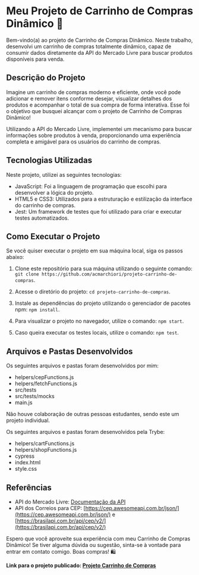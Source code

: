 # Meu Projeto de Carrinho de Compras Dinâmico 🛒

Bem-vindo(a) ao projeto de Carrinho de Compras Dinâmico. Neste trabalho, desenvolvi um carrinho de compras totalmente dinâmico, capaz de consumir dados diretamente da API do Mercado Livre para buscar produtos disponíveis para venda.

## Descrição do Projeto

Imagine um carrinho de compras moderno e eficiente, onde você pode adicionar e remover itens conforme desejar, visualizar detalhes dos produtos e acompanhar o total de sua compra de forma interativa. Esse foi o objetivo que busquei alcançar com o projeto de Carrinho de Compras Dinâmico!

Utilizando a API do Mercado Livre, implementei um mecanismo para buscar informações sobre produtos à venda, proporcionando uma experiência completa e amigável para os usuários do carrinho de compras.

## Tecnologias Utilizadas

Neste projeto, utilizei as seguintes tecnologias:

- JavaScript: Foi a linguagem de programação que escolhi para desenvolver a lógica do projeto.
- HTML5 e CSS3: Utilizados para a estruturação e estilização da interface do carrinho de compras.
- Jest: Um framework de testes que foi utilizado para criar e executar testes automatizados.

## Como Executar o Projeto

Se você quiser executar o projeto em sua máquina local, siga os passos abaixo:

1. Clone este repositório para sua máquina utilizando o seguinte comando: `git clone https://github.com/acmarchiori/projeto-carrinho-de-compras`.

2. Acesse o diretório do projeto: `cd projeto-carrinho-de-compras`.

3. Instale as dependências do projeto utilizando o gerenciador de pacotes npm: `npm install`.

4. Para visualizar o projeto no navegador, utilize o comando: `npm start`.

5. Caso queira executar os testes locais, utilize o comando: `npm test`.

## Arquivos e Pastas Desenvolvidos

Os seguintes arquivos e pastas foram desenvolvidos por mim:

- helpers/cepFunctions.js
- helpers/fetchFunctions.js
- src/tests
- src/tests/mocks
- main.js

Não houve colaboração de outras pessoas estudantes, sendo este um projeto individual.

Os seguintes arquivos e pastas foram desenvolvidos pela Trybe:

- helpers/cartFunctions.js
- helpers/shopFunctions.js
- cypress
- index.html
- style.css

## Referências

- API do Mercado Livre: [Documentação da API](https://developers.mercadolivre.com.br/pt_br/itens-e-buscas)
- API dos Correios para CEP: [https://cep.awesomeapi.com.br/json/](https://cep.awesomeapi.com.br/json/) e [https://brasilapi.com.br/api/cep/v2/](https://brasilapi.com.br/api/cep/v2/)

Espero que você aproveite sua experiência com meu Carrinho de Compras Dinâmico! Se tiver alguma dúvida ou sugestão, sinta-se à vontade para entrar em contato comigo. Boas compras! 🛍️

**Link para o projeto publicado: [Projeto Carrinho de Compras](https://projeto-carrinho-de-compras.surge.sh)**
